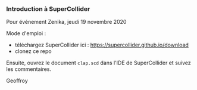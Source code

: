 ### Introduction à SuperCollider

Pour événement Zenika, jeudi 19 novembre 2020

Mode d'emploi : 
- téléchargez SuperCollider ici :
https://supercollider.github.io/download
- clonez ce repo

Ensuite, ouvrez le document `clap.scd` dans l'IDE de SuperCollider et suivez les commentaires.

Geoffroy
